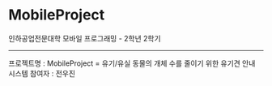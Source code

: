 # MobileProject
인하공업전문대학
모바일 프로그래밍 - 2학년 2학기
___________________________
프로젝트명 : MobileProject = 유기/유실 동물의 개체 수를 줄이기 위한 유기견 안내 시스템
참여자 : 전우진

